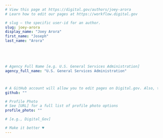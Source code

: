 ```yaml
---
# View this page at https://digital.gov/authors/joey-arora
# Learn how to edit our pages at https://workflow.digital.gov

# slug — the specific user-id for an author.
slug: joey-arora
display_name: "Joey Arora"
first_name: "Joseph"
last_name: "Arora"





# Agency Full Name [e.g. U.S. General Services Administration]
agency_full_name: "U.S. General Services Administration"



# A GitHub account will allow you to edit pages on Digital.gov. Also, the image used in your GitHub account can be used to populate your digital.gov profile photo. Learn more about getting a Github account at [URL]
github: ""

# Profile Photo
# See [URL] for a full list of profile photo options
profile_photo: ""

# [e.g., Digital_Gov]

# Make it better ♥
---
```

